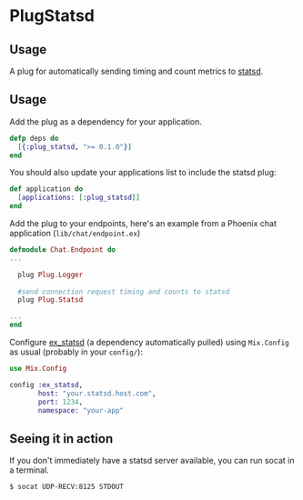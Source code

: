 PlugStatsd
==========

## Usage
A plug for automatically sending
timing and count metrics to [statsd](https://github.com/etsy/statsd).

## Usage

Add the plug as a dependency for your application.

```elixir
defp deps do
  [{:plug_statsd, ">= 0.1.0"}]
end
```

You should also update your applications list to include the statsd plug:

```elixir
def application do
  [applications: [:plug_statsd]]
end
```

Add the plug to your endpoints, here's an example from a Phoenix chat application (`lib/chat/endpoint.ex`)

```elixir
defmodule Chat.Endpoint do
...

  plug Plug.Logger
  
  #send connection request timing and counts to statsd
  plug Plug.Statsd

...
end
```

Configure [ex_statsd](https://github.com/CargoSense/ex_statsd) (a dependency automatically pulled) using `Mix.Config` as usual (probably in your
`config/`):

```elixir
use Mix.Config

config :ex_statsd,
       host: "your.statsd.host.com",
       port: 1234,
       namespace: "your-app"
```

## Seeing it in action

If you don't immediately have a statsd server available, you can run socat in a terminal.

```shell
$ socat UDP-RECV:8125 STDOUT
```
